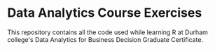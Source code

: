 # Data Analytics Course Exercises
This repository contains all the code used while learning R at Durham college's Data Analytics for Business Decision Graduate Certificate.
